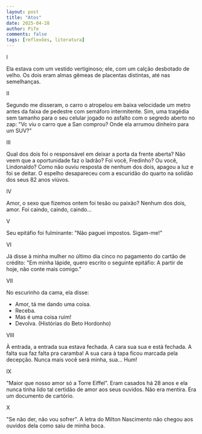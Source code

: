 ```yaml
---
layout: post
title: "Atos"
date: 2025-04-28
author: Pife
comments: false
tags: [reflexões, literatura]
---
```


I

Ela estava com um vestido vertiginoso; ele, com um calção desbotado de velho. Os dois eram almas gêmeas de placentas distintas, até nas semelhanças.

                              
II

Segundo me disseram, o carro o atropelou em baixa velocidade um metro antes da faixa de pedestre com semáforo intermitente. Sim, uma tragédia sem tamanho para o seu celular jogado no asfalto com o segredo aberto no zap: "Vc viu o carro que a San comprou? Onde ela arrumou dinheiro para um SUV?"

III

Qual dos dois foi o responsável em deixar a porta da frente aberta? Não veem que a oportunidade faz o ladrão? Foi você, Fredinho? Ou você, Lindonaldo?
Como não ouviu resposta de nenhum dos dois, apagou a luz e foi se deitar. O espelho desapareceu com a escuridão do quarto na solidão dos seus 82 anos viúvos. 

IV

Amor, o sexo que fizemos ontem foi tesão ou paixão?
Nenhum dos dois, amor.
Foi caindo, caindo, caindo...

V

Seu epitáfio foi fulminante:
"Não paguei impostos. Sigam-me!"

VI

Já disse à minha mulher no último dia cinco no pagamento do cartão de crédito:
"Em minha lápide, quero escrito o seguinte epitáfio: A partir de hoje, não conte mais comigo."

VII

No escurinho da cama, ela disse:
- Amor, tá me dando uma coisa.
- Receba.
- Mas é  uma coisa ruim!
- Devolva. 
(Histórias do Beto Hordonho)


VIII

À entrada, a entrada sua estava fechada.
A cara sua sua e está fechada.
A falta sua faz falta pra caramba!
A sua cara à tapa ficou marcada pela decepção. 
Nunca mais você será minha, sua...
Hum!

IX

"Maior que nosso amor só a Torre Eiffel".
Eram casados há 28 anos e ela nunca tinha lido tal certidão de amor aos seus ouvidos. Não era mentira. Era um documento de cartório. 


X

"Se não der, não vou sofrer".
A letra do Milton Nascimento não chegou aos ouvidos dela como saiu de minha boca.